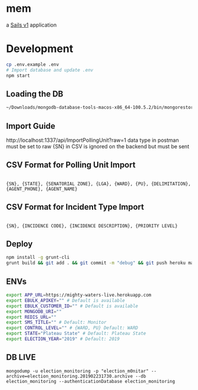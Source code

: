 # mem

a [Sails v1](https://sailsjs.com) application


# Development
```sh
cp .env.example .env
# Import database and update .env
npm start
```

## Loading the DB
```sh
~/Downloads/mongodb-database-tools-macos-x86_64-100.5.2/bin/mongorestore --archive="/Users/retnan/Downloads/election_monitoring_presidential.2019030701341.archive"
```

## Import Guide

http://localhost:1337/api/ImportPollingUnit?raw=1
data type in postman must be set to raw
{SN} in CSV is ignored on the backend but must be sent

## CSV Format for Polling Unit Import
```csv

{SN}, {STATE}, {SENATORIAL ZONE}, {LGA}, {WARD}, {PU}, {DELIMITATION}, {AGENT_PHONE}, {AGENT_NAME}

``` 

## CSV Format for Incident Type Import
```csv

{SN}, {INCIDENCE CODE}, {INCIDENCE DESCRIPTION}, {PRIORITY LEVEL}

``` 

## Deploy
```sh
npm install -g grunt-cli
grunt build && git add . && git commit -m "debug" && git push heroku master && heroku logs --tail
```

## ENVs
```sh
export APP_URL=https://mighty-waters-live.herokuapp.com
export EBULK_APIKEY="" # Default is available
export EBULK_CUSTOMER_ID="" # Default is available
export MONGODB_URI=""
export REDIS_URL=""
export SMS_TITLE="" # Default: Monitor
export CONTROL_LEVEL="" # {WARD, PU} Default: WARD 
export STATE="Plateau State" # Default: Plateau State
export ELECTION_YEAR="2019" # Default: 2019
```


## DB LIVE
```
mongodump -u election_monitoring -p "election_m0nitar" --archive=election_monitoring.201902231730.archive --db election_monitoring --authenticationDatabase election_monitoring
```